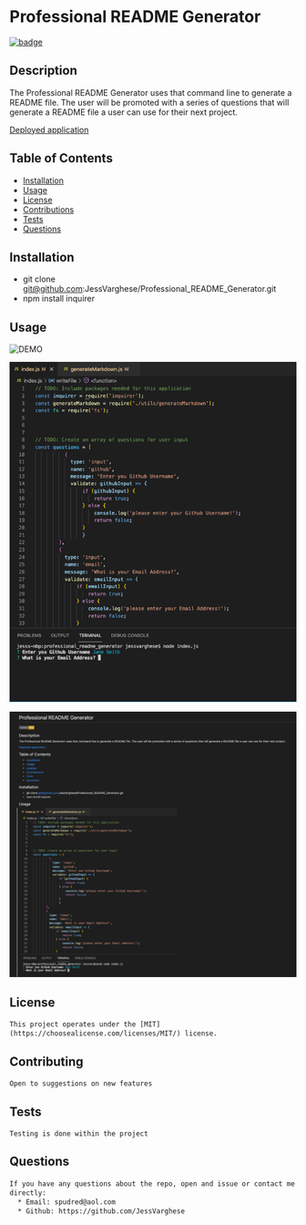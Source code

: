 
  # Professional README Generator 
  
  [![badge](https://img.shields.io/badge/License-MIT-yellow.svg)]((https://opensource.org/licenses/MIT))
  
  ## Description
  The Professional README Generator uses that command line to generate a README file. The user will be promoted with a series of questions that will generate a README file a user can use for their next project.
  
[Deployed application](https://github.com/JessVarghese/Professiona_README_Generator)

  ## Table of Contents

  * [Installation](#Installation)
  * [Usage](#usage)
  * [License](#license)
  * [Contributions](#contributing)
  * [Tests](#tests)
  * [Questions](#questions)
 

  ## Installation
  * git clone git@github.com:JessVarghese/Professional_README_Generator.git
  * npm install inquirer
 
  ## Usage
  ![DEMO](./demo/Professional_README_Generator_Challenge.gif)
  
  ![visuals](./images/prof_readme_code.png)

  ![visuals](./images/README_img.png)

  ## License
    This project operates under the [MIT](https://choosealicense.com/licenses/MIT/) license.

  ## Contributing
    Open to suggestions on new features

  ## Tests
    Testing is done within the project

  ## Questions
    If you have any questions about the repo, open and issue or contact me directly:
      * Email: spudred@aol.com
      * Github: https://github.com/JessVarghese

